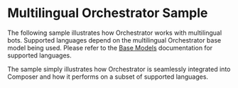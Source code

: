 # Multilingual Orchestrator Sample

The following sample illustrates how Orchestrator works with multilingual bots. Supported languages depend on the multilingual Orchestrator base model being used. Please refer to the [Base Models][1]  documentation for supported languages.

The sample simply illustrates how Orchestrator is seamlessly integrated into Composer and how it performs on a subset of supported languages.



[1]: https://aka.ms/nlrmodels

